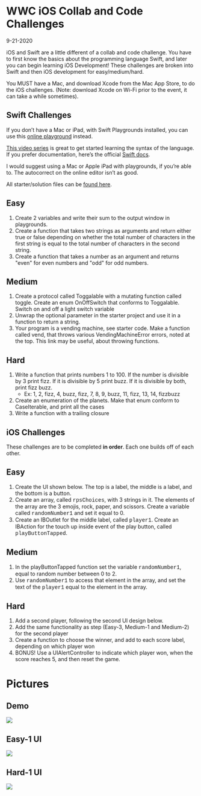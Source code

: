 # WWC iOS Collab and Code Challenges
9-21-2020

iOS and Swift are a little different of a collab and code challenge. You have to first know the basics about the programming language Swift, and later you can begin learning iOS Development! These challenges are broken into Swift and then iOS development for easy/medium/hard.

You MUST have a Mac, and download Xcode from the Mac App Store, to do the iOS challenges. (Note: download Xcode on Wi-Fi prior to the event, it can take a while sometimes).


## Swift Challenges
If you don’t have a Mac or iPad, with Swift Playgrounds installed, you can use this [online playground](https://repl.it/repls/UsefulFamiliarReference) instead.

[This video series](https://www.youtube.com/playlist?list=PLMRqhzcHGw1b89DXHOVA77ozWXWmuBkWX) is great to get started learning the syntax of the language. If you prefer documentation, here’s the official [Swift docs](https://docs.swift.org/swift-book/LanguageGuide/TheBasics.html).

I would suggest using a Mac or Apple iPad with playgrounds, if you’re able to. The autocorrect on the online editor isn’t as good.

All starter/solution files can be [found here](https://github.com/mikaelacaron/iOS-Collab-and-Code/tree/master/Swift%20Challenges).

## Easy
1. Create 2 variables and write their sum to the output window in playgrounds.
2. Create a function that takes two strings as arguments and return either true or false depending on whether the total number of characters in the first string is equal to the total number of characters in the second string.
3. Create a function that takes a number as an argument and returns "even" for even numbers and "odd" for odd numbers.

## Medium
1. Create a protocol called Toggalable with a mutating function called toggle. Create an enum OnOffSwitch that conforms to Toggalable. Switch on and off a light switch variable
2. Unwrap the optional parameter in the starter project and use it in a function to return a string.
3. Your program is a vending machine, see starter code. Make  a function called vend, that throws various VendingMachineError errors, noted at the top. This link may be useful, about throwing functions.
## Hard
1. Write  a function that prints numbers 1 to 100. If the number is divisible by 3 print fizz. If it is divisible by 5 print buzz. If it is divisible by both, print fizz buzz.
   * Ex: 1, 2, fizz, 4, buzz, fizz, 7, 8, 9, buzz, 11, fizz, 13, 14, fizzbuzz
2. Create an enumeration of the planets. Make that enum conform to CaseIterable, and print all the cases
3. Write a function with a trailing closure

## iOS Challenges
These challenges are to be completed <b>in order</b>. Each one builds off of each other.
## Easy
1. Create the UI shown below. The top is a label, the middle is a label, and the bottom is a button.
2. Create an array, called <span style="font-family: Courier New">rpsChoices</span>, with 3 strings in it. The elements of the array are the 3 emojis, rock, paper, and scissors. Create a variable called <span style="font-family: Courier New">randomNumber1</span> and set it equal to 0.
3. Create an IBOutlet for the middle label, called <span style="font-family: Courier New">player1</span>. Create an IBAction for the touch up inside event of the play button, called <span style="font-family: Courier New">playButtonTapped</span>.
## Medium
1. In the playButtonTapped function set the variable <span style="font-family: Courier New">randomNumber1</span>, equal to random number between 0 to 2.
2. Use <span style="font-family: Courier New">randomNumber1</span> to access that element in the array, and set the text of the <span style="font-family: Courier New">player1</span> equal to the element in the array.
## Hard
1. Add a second player, following the second UI design below.
2. Add the same functionality as step (Easy-3, Medium-1 and Medium-2) for the second player
3. Create a function to choose the winner, and add to each score label, depending on which player won
4. BONUS! Use a UIAlertController to indicate which player won, when the score reaches 5, and then reset the game.

# Pictures
## Demo
![](demo.gif)
## Easy-1 UI
![](One-Player.png)

## Hard-1 UI
![](Two-Player.png)